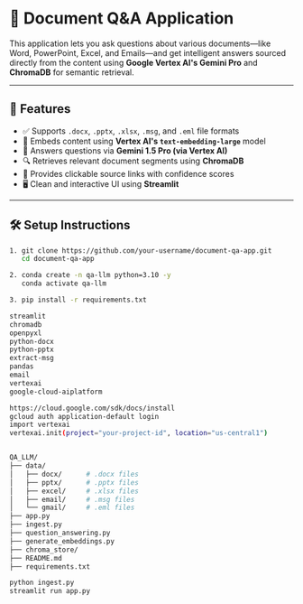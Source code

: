 # 📄 Document Q&A Application

This application lets you ask questions about various documents—like Word, PowerPoint, Excel, and Emails—and get intelligent answers sourced directly from the content using **Google Vertex AI's Gemini Pro** and **ChromaDB** for semantic retrieval.

---

## 🚀 Features

- ✅ Supports `.docx`, `.pptx`, `.xlsx`, `.msg`, and `.eml` file formats  
- 🤖 Embeds content using **Vertex AI's `text-embedding-large`** model  
- 💬 Answers questions via **Gemini 1.5 Pro (via Vertex AI)**  
- 🔍 Retrieves relevant document segments using **ChromaDB**  
- 🔗 Provides clickable source links with confidence scores  
- 🖥️ Clean and interactive UI using **Streamlit**

---

## 🛠️ Setup Instructions

```bash
1. git clone https://github.com/your-username/document-qa-app.git
   cd document-qa-app

2. conda create -n qa-llm python=3.10 -y
   conda activate qa-llm

3. pip install -r requirements.txt

streamlit
chromadb
openpyxl
python-docx
python-pptx
extract-msg
pandas
email
vertexai
google-cloud-aiplatform

https://cloud.google.com/sdk/docs/install
gcloud auth application-default login
import vertexai
vertexai.init(project="your-project-id", location="us-central1")


QA_LLM/
├── data/
│   ├── docx/      # .docx files
│   ├── pptx/      # .pptx files
│   ├── excel/     # .xlsx files
│   ├── email/     # .msg files
│   └── gmail/     # .eml files
├── app.py
├── ingest.py
├── question_answering.py
├── generate_embeddings.py
├── chroma_store/
├── README.md
├── requirements.txt

python ingest.py
streamlit run app.py
